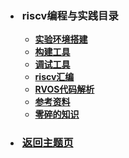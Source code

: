 * <h3 style="padding-left: 3px">riscv编程与实践目录</h3>

    * [<b>实验环境搭建</b>](/blog/study/riscv编程与实践/1_实验环境搭建.md)
    * [<b>构建工具</b>](/blog/study/riscv编程与实践/2_构建工具.md)
    * [<b>调试工具</b>](/blog/study/riscv编程与实践/3_调试工具.md)
    * [<b>riscv汇编</b>](/blog/study/riscv编程与实践/4_riscv汇编.md)
    * [<b>RVOS代码解析</b>](/blog/study/riscv编程与实践/5_RVOS代码解析.md)
    * [<b>参考资料</b>](/blog/study/riscv编程与实践/6_参考资料.md)
    * [<b>零碎的知识</b>](/blog/study/riscv编程与实践/7_零碎的知识.md)

* <a href="/#/blog/study/"><h3 style="padding-left: 3px">返回主题页</h3></a>